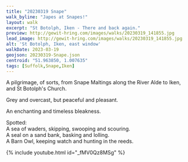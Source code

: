 ```yaml
---
title: "20230319 Snape"
walk_byline: "Japes at Snapes!"
layout: walk
excerpt: "St Botolph, Iken - There and back again."
preview: http://gewit-hring.com/images/walks/20230319_141855.jpg
lead_image: http://gewit-hring.com/images/walks/20230319_141855.jpg
alt: 'St Botolph, Iken, east window'
walkDate: 2023-03-19
geojson: 20230319-Snape.json
centroid: "51.963850, 1.007635"
tags: [Suffolk,Snape,Iken]
---
```

A pilgrimage, of sorts, from Snape Maltings along the River Alde to Iken, and St Botolph's Church.

Grey and overcast, but peaceful and pleasant. 

An enchanting and timeless bleakness.

Spotted:   
A sea of waders, skipping, swooping and scouring.  
A seal on a sand bank, basking and lolling.  
A Barn Owl, keeping watch and hunting in the reeds.  

{% include youtube.html id="_fMV0Qz8MSg" %} 

